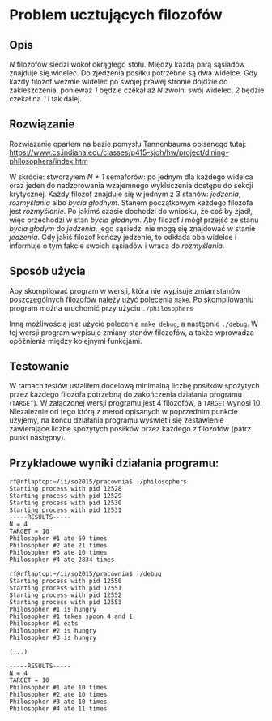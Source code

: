 Problem ucztujących filozofów
============

Opis
----
*N* filozofów siedzi wokół okrągłego stołu. Między każdą parą sąsiadów znajduje się widelec.
Do zjedzenia posiłku potrzebne są dwa widelce. Gdy każdy filozof weźmie widelec po swojej prawej
stronie dojdzie do zakleszczenia, ponieważ *1* będzie czekał aż *N* zwolni swój widelec, *2* będzie
czekał na *1* i tak dalej.

Rozwiązanie
-----
Rozwiązanie oparłem na bazie pomysłu Tannenbauma opisanego tutaj:
https://www.cs.indiana.edu/classes/p415-sjoh/hw/project/dining-philosophers/index.htm

W skrócie: stworzyłem *N + 1* semaforów: po jednym dla każdego widelca oraz jeden do nadzorowania wzajemnego 
wykluczenia dostępu do sekcji krytycznej. Każdy filozof znajduje się w jednym z 3 stanów: *jedzenia*, *rozmyślania* albo 
*bycia głodnym*. Stanem początkowym każdego filozofa jest *rozmyślanie*. Po jakimś czasie dochodzi do wniosku, że coś by
zjadł, więc przechodzi w stan *bycia głodnym*. Aby filozof *i* mógł przejść ze stanu *bycia głodym* do *jedzenia*, 
jego sąsiedzi nie mogą się znajdować w stanie *jedzenia*. Gdy jakiś filozof kończy jedzenie, to odkłada oba widelce 
i informuje o tym fakcie swoich sąsiadów i wraca do *rozmyślania*.

Sposób użycia
-----
Aby skompilować program w wersji, która nie wypisuje zmian stanów poszczególnych filozofów należy użyć polecenia
`make`. Po skompilowaniu program można uruchomić przy użyciu `./philosophers`

Inną możliwością jest użycie polecenia `make debug`, a następnie `./debug`. W tej wersji program wypisuje zmiany stanów 
filozofów, a także wprowadza opóźnienia między kolejnymi funkcjami.

Testowanie
-------
W ramach testów ustaliłem docelową minimalną liczbę posiłków spożytych przez każdego filozofa potrzebną do zakończenia
działania programu (`TARGET`). W załączonej wersji programu jest 4 filozofów, a `TARGET` wynosi 10. Niezależnie od
tego którą z metod opisanych w poprzednim punkcie użyjemy, na końcu działania programu wyświetli się zestawienie
zawierające liczbę spożytych posiłków przez każdego z filozofów (patrz punkt następny).

Przykładowe wyniki działania programu:
--------
```
rf@rflaptop:~/ii/so2015/pracownia$ ./philosophers 
Starting process with pid 12528
Starting process with pid 12529
Starting process with pid 12530
Starting process with pid 12531
-----RESULTS-----
N = 4
TARGET = 10
Philosopher #1 ate 69 times
Philosopher #2 ate 21 times
Philosopher #3 ate 10 times
Philosopher #4 ate 2834 times
```
```
rf@rflaptop:~/ii/so2015/pracownia$ ./debug 
Starting process with pid 12550
Starting process with pid 12551
Starting process with pid 12552
Starting process with pid 12553
Philosopher #1 is hungry
Philosopher #1 takes spoon 4 and 1
Philosopher #1 eats
Philosopher #2 is hungry
Philosopher #3 is hungry

(...)

-----RESULTS-----
N = 4
TARGET = 10
Philosopher #1 ate 10 times
Philosopher #2 ate 10 times
Philosopher #3 ate 10 times
Philosopher #4 ate 11 times
```

